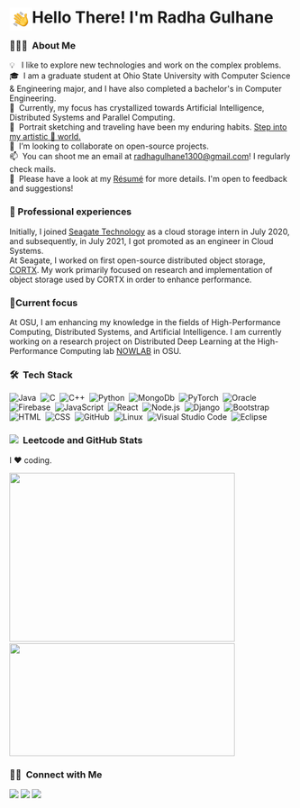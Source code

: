 <!-- ## <h2> 👋Hi there! I'm Radha Gulhane</h2> -->
<h1><img alt="handwavegif" src="./assets/Hand%20Wave.gif" width='40' align="left"/> Hello There! I'm Radha Gulhane</h1>

### 👨🏻‍💻 &nbsp;About Me

💡 &nbsp;&nbsp;I like to explore new technologies and work on the complex problems. \
🎓 &nbsp;I am a graduate student at Ohio State University with Computer Science & Engineering major, and I have also completed a bachelor's in Computer Engineering. \
🎯 &nbsp;Currently, my focus has crystallized towards Artificial Intelligence, Distributed Systems and Parallel Computing.\
🎨 &nbsp;Portrait sketching and traveling have been my enduring habits. [Step into my artistic 🎨 world.](https://radhagulhane.netlify.app/art)\
👯 &nbsp;I’m looking to collaborate on open-source projects.\
📫 &nbsp;You can shoot me an email at radhagulhane1300@gmail.com! I regularly check mails.\
📄 &nbsp;Please have a look at my [Résumé](https://drive.google.com/file/d/1LK8UFi-L-_9582cDgBrh4EbPp-OeLYdT/view?usp=sharing) for more details. I'm open to feedback and suggestions!

### 🙌 Professional experiences

Initially, I joined [Seagate Technology](https://www.seagate.com/in/en/) as a cloud storage intern in July 2020, and subsequently, in July 2021, I got promoted as an engineer in Cloud Systems.\
At Seagate, I worked on first open-source distributed object storage, [CORTX](https://github.com/Seagate/cortx). My work primarily focused on research and implementation of object storage used by CORTX in order to enhance performance.

### 🔭Current focus

At OSU, I am enhancing my knowledge in the fields of High-Performance Computing, Distributed Systems, and Artificial Intelligence. I am currently working on a research project on Distributed Deep Learning at the High-Performance Computing lab [NOWLAB](https://nowlab.cse.ohio-state.edu/) in OSU.

<!-- <img alt="Night Coding" src="https://raw.githubusercontent.com/AVS1508/AVS1508/master/assets/Night-Coding.gif" align="right"/>  -->
<!-- <img alt="Coding Girl" src="./assets/Coding%20Girl_2.jpg" width = "300" height = "200" align="right"/> -->
### 🛠 &nbsp;Tech Stack

![Java](https://img.shields.io/badge/-Java-05122A?style=flat&logo=Java&logoColor=FFA518)&nbsp;
![C](https://img.shields.io/badge/-C-05122A?style=flat&logo=C&logoColor=A8B9CC)&nbsp;
![C++](https://img.shields.io/badge/-C++-05122A?style=flat&logo=C%2B%2B&logoColor=00599C)&nbsp;
![Python](https://img.shields.io/badge/-Python-05122A?style=flat&logo=python)&nbsp;
![MongoDb](https://img.shields.io/badge/-MongoDb-05122A?style=flat&logo=mongodb)&nbsp;
![PyTorch](https://img.shields.io/badge/-PyTorch-05122A?style=flat&logo=pytorch)&nbsp;
![Oracle](https://img.shields.io/badge/-Oracle-05122A?style=flat&logo=oracle&logoColor=FF0000)&nbsp;
![Firebase](https://img.shields.io/badge/-Firebase-05122A?style=flat&logo=Firebase)&nbsp;
![JavaScript](https://img.shields.io/badge/-JavaScript-05122A?style=flat&logo=javascript)&nbsp;
![React](https://img.shields.io/badge/-React-05122A?style=flat&logo=react)&nbsp;
![Node.js](https://img.shields.io/badge/-Node.js-05122A?style=flat&logo=node.js)&nbsp;
![Django](https://img.shields.io/badge/-Django-05122A?style=flat&logo=django&logoColor=092E20)&nbsp;
![Bootstrap](https://img.shields.io/badge/-Bootstrap-05122A?style=flat&logo=bootstrap&logoColor=563D7C)&nbsp;
![HTML](https://img.shields.io/badge/-HTML-05122A?style=flat&logo=HTML5)&nbsp;
![CSS](https://img.shields.io/badge/-CSS-05122A?style=flat&logo=CSS3&logoColor=1572B6)&nbsp;
![GitHub](https://img.shields.io/badge/-GitHub-05122A?style=flat&logo=github)&nbsp;
![Linux](https://img.shields.io/badge/-Linux-05122A?style=flat&logo=linux)&nbsp;
![Visual Studio Code](https://img.shields.io/badge/-Visual%20Studio%20Code-05122A?style=flat&logo=visual-studio-code&logoColor=007ACC)&nbsp;
![Eclipse](https://img.shields.io/badge/-Eclipse-05122A?style=flat&logo=eclipse-ide&logoColor=2C2255)

### <img src="https://camo.githubusercontent.com/63371d36886ee658f5a97401f393e1ab1684b2fd3de674b8f5efc7d410b2a3d0/68747470733a2f2f6d656469612e67697068792e636f6d2f6d656469612f57556c706c634d704f43456d5447427442572f67697068792e676966" height="21"/> &nbsp;Leetcode and GitHub Stats
<p>
<p> I ❤️ coding. </p>
<a href="https://leetcode.com/Radha_Gulhane/">
  <img height="300em" width="400em" src="https://leetcard.jacoblin.cool/Radha_Gulhane?ext=heatmap&&theme=dark"/>
</a>
<a href="https://github.com/RadhaGulhane13">
  <img height="200em" width="400em" src="https://github-readme-stats-eight-theta.vercel.app/api?username=RadhaGulhane13&show_icons=true&theme=dark&include_all_commits=true&count_private=true" align='top'/>
</a>
</p>

### 🤝🏻 &nbsp;Connect with Me

<p>
<a href="http://www.linkedin.com/in/radha-gulhane"><img src="https://img.shields.io/badge/-Radha%20Gulhane%20-0077B5?style=flat&logo=Linkedin&logoColor=white"/></a>
<a href="mailto:radhagulhane1300@gmail.com"><img src="https://img.shields.io/badge/-radhaulhane1300@gmail.com-D14836?style=flat&logo=Gmail&logoColor=white"/></a>
<a href="https://twitter.com/gulhane_radha?t=ZcJ6gDDWncOTDuRixGt8fA&s=08"><img src="https://img.shields.io/badge/-@gulhane_radha-1877F2?style=flat&logo=twitter&logoColor=white"/></a>
</p>

<!-- ![Radha's Github Profile Views](https://komarev.com/ghpvc/?username=RadhaGulhane13&color=blue)   -->
